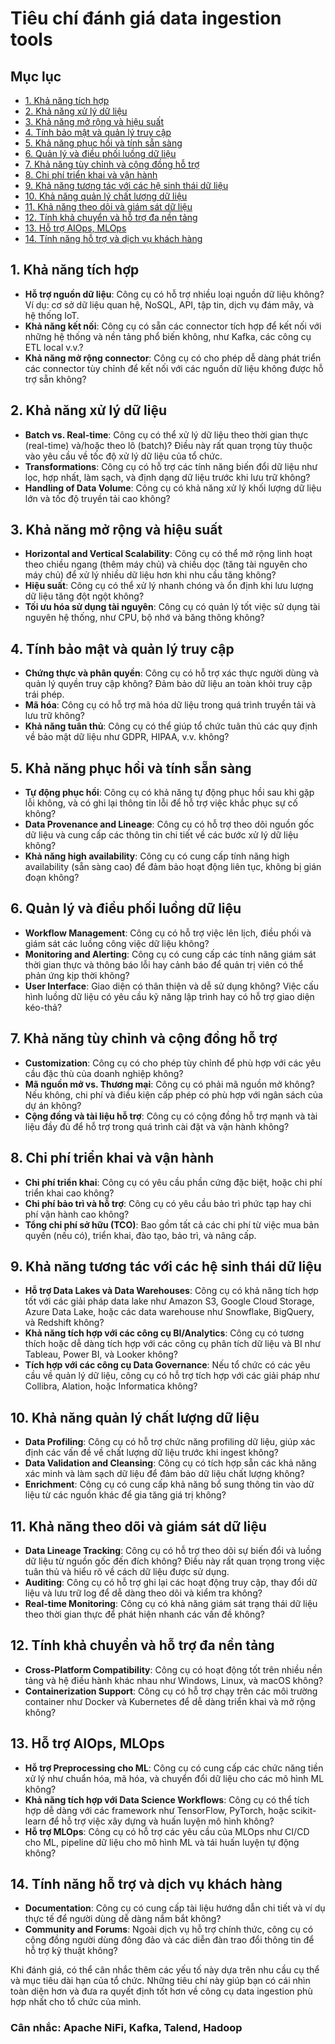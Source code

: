 # Tiêu chí đánh giá **data ingestion** tools
## Mục lục 
- [1. Khả năng tích hợp](#1-khả-năng-tích-hợp) 
- [2. Khả năng xử lý dữ liệu](#2-khả-năng-xử-lý-dữ-liệu) 
- [3. Khả năng mở rộng và hiệu suất](#3-khả-năng-mở-rộng-và-hiệu-suất)
- [4. Tính bảo mật và quản lý truy cập](#4-tính-bảo-mật-và-quản-lý-truy-cập) 
- [5. Khả năng phục hồi và tính sẵn sàng](#5-khả-năng-phục-hồi-và-tính-sẵn-sàng) 
- [6. Quản lý và điều phối luồng dữ liệu](#6-quản-lý-và-điều-phối-luồng-dữ-liệu) 
- [7. Khả năng tùy chỉnh và cộng đồng hỗ trợ](#7-khả-năng-tùy-chỉnh-và-cộng-đồng-hỗ-trợ) 
- [8. Chi phí triển khai và vận hành](#8-chi-phí-triển-khai-và-vận-hành)
- [9. Khả năng tương tác với các hệ sinh thái dữ liệu](#9-khả-năng-tương-tác-với-các-hệ-sinh-thái-dữ-liệu) 
- [10. Khả năng quản lý chất lượng dữ liệu](#10-khả-năng-quản-lý-chất-lượng-dữ-liệu) 
- [11. Khả năng theo dõi và giám sát dữ liệu](#11-khả-năng-theo-dõi-và-giám-sát-dữ-liệu) 
- [12. Tính khả chuyển và hỗ trợ đa nền tảng](#12-tính-khả-chuyển-và-hỗ-trợ-đa-nền-tảng) 
- [13. Hỗ trợ AIOps, MLOps](#13-hỗ-trợ-aiops-mlops)
- [14. Tính năng hỗ trợ và dịch vụ khách hàng](#14-tính-năng-hỗ-trợ-và-dịch-vụ-khách-hàng)
## 1. **Khả năng tích hợp**
   - **Hỗ trợ nguồn dữ liệu**: Công cụ có hỗ trợ nhiều loại nguồn dữ liệu không? Ví dụ: cơ sở dữ liệu quan hệ, NoSQL, API, tập tin, dịch vụ đám mây, và hệ thống IoT.
   - **Khả năng kết nối**: Công cụ có sẵn các connector tích hợp để kết nối với những hệ thống và nền tảng phổ biến không, như Kafka, các công cụ ETL local v.v.?
   - **Khả năng mở rộng connector**: Công cụ có cho phép dễ dàng phát triển các connector tùy chỉnh để kết nối với các nguồn dữ liệu không được hỗ trợ sẵn không?

## 2. **Khả năng xử lý dữ liệu**
   - **Batch vs. Real-time**: Công cụ có thể xử lý dữ liệu theo thời gian thực (real-time) và/hoặc theo lô (batch)? Điều này rất quan trọng tùy thuộc vào yêu cầu về tốc độ xử lý dữ liệu của tổ chức.
   - **Transformations**: Công cụ có hỗ trợ các tính năng biến đổi dữ liệu như lọc, hợp nhất, làm sạch, và định dạng dữ liệu trước khi lưu trữ không?
   - **Handling of Data Volume**: Công cụ có khả năng xử lý khối lượng dữ liệu lớn và tốc độ truyền tải cao không?

## 3. **Khả năng mở rộng và hiệu suất**
   - **Horizontal and Vertical Scalability**: Công cụ có thể mở rộng linh hoạt theo chiều ngang (thêm máy chủ) và chiều dọc (tăng tài nguyên cho máy chủ) để xử lý nhiều dữ liệu hơn khi nhu cầu tăng không?
   - **Hiệu suất**: Công cụ có thể xử lý nhanh chóng và ổn định khi lưu lượng dữ liệu tăng đột ngột không?
   - **Tối ưu hóa sử dụng tài nguyên**: Công cụ có quản lý tốt việc sử dụng tài nguyên hệ thống, như CPU, bộ nhớ và băng thông không?

## 4. **Tính bảo mật và quản lý truy cập**
   - **Chứng thực và phân quyền**: Công cụ có hỗ trợ xác thực người dùng và quản lý quyền truy cập không? Đảm bảo dữ liệu an toàn khỏi truy cập trái phép.
   - **Mã hóa**: Công cụ có hỗ trợ mã hóa dữ liệu trong quá trình truyền tải và lưu trữ không?
   - **Khả năng tuân thủ**: Công cụ có thể giúp tổ chức tuân thủ các quy định về bảo mật dữ liệu như GDPR, HIPAA, v.v. không?

## 5. **Khả năng phục hồi và tính sẵn sàng**
   - **Tự động phục hồi**: Công cụ có khả năng tự động phục hồi sau khi gặp lỗi không, và có ghi lại thông tin lỗi để hỗ trợ việc khắc phục sự cố không?
   - **Data Provenance and Lineage**: Công cụ có hỗ trợ theo dõi nguồn gốc dữ liệu và cung cấp các thông tin chi tiết về các bước xử lý dữ liệu không?
   - **Khả năng high availability**: Công cụ có cung cấp tính năng high availability (sẵn sàng cao) để đảm bảo hoạt động liên tục, không bị gián đoạn không?

## 6. **Quản lý và điều phối luồng dữ liệu**
   - **Workflow Management**: Công cụ có hỗ trợ việc lên lịch, điều phối và giám sát các luồng công việc dữ liệu không?
   - **Monitoring and Alerting**: Công cụ có cung cấp các tính năng giám sát thời gian thực và thông báo lỗi hay cảnh báo để quản trị viên có thể phản ứng kịp thời không?
   - **User Interface**: Giao diện có thân thiện và dễ sử dụng không? Việc cấu hình luồng dữ liệu có yêu cầu kỹ năng lập trình hay có hỗ trợ giao diện kéo-thả?

## 7. **Khả năng tùy chỉnh và cộng đồng hỗ trợ**
   - **Customization**: Công cụ có cho phép tùy chỉnh để phù hợp với các yêu cầu đặc thù của doanh nghiệp không?
   - **Mã nguồn mở vs. Thương mại**: Công cụ có phải mã nguồn mở không? Nếu không, chi phí và điều kiện cấp phép có phù hợp với ngân sách của dự án không?
   - **Cộng đồng và tài liệu hỗ trợ**: Công cụ có cộng đồng hỗ trợ mạnh và tài liệu đầy đủ để hỗ trợ trong quá trình cài đặt và vận hành không?

## 8. **Chi phí triển khai và vận hành**
   - **Chi phí triển khai**: Công cụ có yêu cầu phần cứng đặc biệt, hoặc chi phí triển khai cao không?
   - **Chi phí bảo trì và hỗ trợ**: Công cụ có yêu cầu bảo trì phức tạp hay chi phí vận hành cao không?
   - **Tổng chi phí sở hữu (TCO)**: Bao gồm tất cả các chi phí từ việc mua bản quyền (nếu có), triển khai, đào tạo, bảo trì, và nâng cấp.

## 9. Khả năng tương tác với các hệ sinh thái dữ liệu

-   **Hỗ trợ Data Lakes và Data Warehouses**: Công cụ có khả năng tích hợp tốt với các giải pháp data lake như Amazon S3, Google Cloud Storage, Azure Data Lake, hoặc các data warehouse như Snowflake, BigQuery, và Redshift không?
-   **Khả năng tích hợp với các công cụ BI/Analytics**: Công cụ có tương thích hoặc dễ dàng tích hợp với các công cụ phân tích dữ liệu và BI như Tableau, Power BI, và Looker không?
-   **Tích hợp với các công cụ Data Governance**: Nếu tổ chức có các yêu cầu về quản lý dữ liệu, công cụ có hỗ trợ tích hợp với các giải pháp như Collibra, Alation, hoặc Informatica không?

## 10. Khả năng quản lý chất lượng dữ liệu

-   **Data Profiling**: Công cụ có hỗ trợ chức năng profiling dữ liệu, giúp xác định các vấn đề về chất lượng dữ liệu trước khi ingest không?
-   **Data Validation and Cleansing**: Công cụ có tích hợp sẵn các khả năng xác minh và làm sạch dữ liệu để đảm bảo dữ liệu chất lượng không?
-   **Enrichment**: Công cụ có cung cấp khả năng bổ sung thông tin vào dữ liệu từ các nguồn khác để gia tăng giá trị không?

## 11. Khả năng theo dõi và giám sát dữ liệu

-   **Data Lineage Tracking**: Công cụ có hỗ trợ theo dõi sự biến đổi và luồng dữ liệu từ nguồn gốc đến đích không? Điều này rất quan trọng trong việc tuân thủ và hiểu rõ về cách dữ liệu được sử dụng.
-   **Auditing**: Công cụ có hỗ trợ ghi lại các hoạt động truy cập, thay đổi dữ liệu và lưu trữ log để dễ dàng theo dõi và kiểm tra không?
-   **Real-time Monitoring**: Công cụ có khả năng giám sát trạng thái dữ liệu theo thời gian thực để phát hiện nhanh các vấn đề không?

## 12. Tính khả chuyển và hỗ trợ đa nền tảng

-   **Cross-Platform Compatibility**: Công cụ có hoạt động tốt trên nhiều nền tảng và hệ điều hành khác nhau như Windows, Linux, và macOS không?
-   **Containerization Support**: Công cụ có hỗ trợ chạy trên các môi trường container như Docker và Kubernetes để dễ dàng triển khai và mở rộng không?

## 13. Hỗ trợ AIOps, MLOps

-   **Hỗ trợ Preprocessing cho ML**: Công cụ có cung cấp các chức năng tiền xử lý như chuẩn hóa, mã hóa, và chuyển đổi dữ liệu cho các mô hình ML không?
-   **Khả năng tích hợp với Data Science Workflows**: Công cụ có thể tích hợp dễ dàng với các framework như TensorFlow, PyTorch, hoặc scikit-learn để hỗ trợ việc xây dựng và huấn luyện mô hình không?
-   **Hỗ trợ MLOps**: Công cụ có hỗ trợ các yêu cầu của MLOps như CI/CD cho ML, pipeline dữ liệu cho mô hình ML và tái huấn luyện tự động không?

## 14. Tính năng hỗ trợ và dịch vụ khách hàng

-   **Documentation**: Công cụ có cung cấp tài liệu hướng dẫn chi tiết và ví dụ thực tế để người dùng dễ dàng nắm bắt không?
-   **Community and Forums**: Ngoài dịch vụ hỗ trợ chính thức, công cụ có cộng đồng người dùng đông đảo và các diễn đàn trao đổi thông tin để hỗ trợ kỹ thuật không?

Khi đánh giá, có thể cân nhắc thêm các yếu tố này dựa trên nhu cầu cụ thể và mục tiêu dài hạn của tổ chức. Những tiêu chí này giúp bạn có cái nhìn toàn diện hơn và đưa ra quyết định tốt hơn về công cụ data ingestion phù hợp nhất cho tổ chức của mình.
### Cân nhắc:  Apache NiFi, Kafka, Talend, Hadoop
